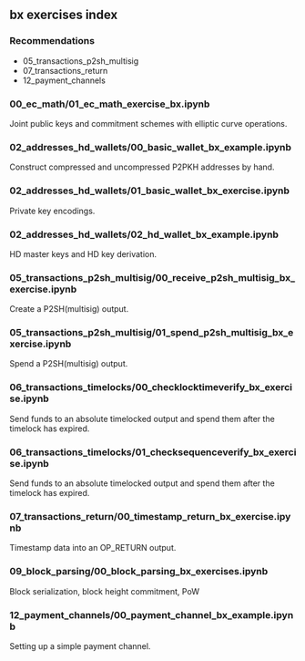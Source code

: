 ## bx exercises index

### Recommendations

 - 05_transactions_p2sh_multisig
 - 07_transactions_return
 - 12_payment_channels

### 00_ec_math/01_ec_math_exercise_bx.ipynb

Joint public keys and commitment schemes with elliptic curve operations.

### 02_addresses_hd_wallets/00_basic_wallet_bx_example.ipynb

Construct compressed and uncompressed P2PKH addresses by hand.

### 02_addresses_hd_wallets/01_basic_wallet_bx_exercise.ipynb

Private key encodings.

### 02_addresses_hd_wallets/02_hd_wallet_bx_example.ipynb

HD master keys and HD key derivation.

### 05_transactions_p2sh_multisig/00_receive_p2sh_multisig_bx_exercise.ipynb

Create a P2SH(multisig) output.

### 05_transactions_p2sh_multisig/01_spend_p2sh_multisig_bx_exercise.ipynb

Spend a P2SH(multisig) output.

### 06_transactions_timelocks/00_checklocktimeverify_bx_exercise.ipynb

Send funds to an absolute timelocked output and spend them after the timelock has expired.

### 06_transactions_timelocks/01_checksequenceverify_bx_exercise.ipynb

Send funds to an absolute timelocked output and spend them after the timelock has expired.

### 07_transactions_return/00_timestamp_return_bx_exercise.ipynb

Timestamp data into an OP_RETURN output.

### 09_block_parsing/00_block_parsing_bx_exercises.ipynb

Block serialization, block height commitment, PoW

### 12_payment_channels/00_payment_channel_bx_example.ipynb

Setting up a simple payment channel.
